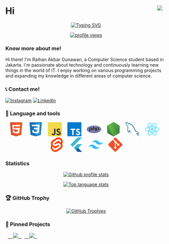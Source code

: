 <h1 align="left">
  <img src="https://raw.githubusercontent.com/MartinHeinz/MartinHeinz/master/wave.gif" width="30px" align="right" /> Hi
</h1>

<div align="center">

[![Typing SVG](https://readme-typing-svg.demolab.com?font=Fira+Code&pause=1000&color=0CDAF7&center=true&vCenter=true&width=435&lines=Computer+Science+Student)](https://git.io/typing-svg)

<a href="https://github.com/samaele13">
  <img src="https://komarev.com/ghpvc/?username=samaele13&label=Profile%20views&color=0e75b6&style=flat" alt="profile views" />
</a>
</div>

### Know more about me!

<p>
Hi there! I'm Raihan Akbar Gunawan, a Computer Science student based in Jakarta. I'm passionate about technology and continuously learning new things in the world of IT. I enjoy working on various programming projects and expanding my knowledge in different areas of computer science.
</p>

### 📞 Contact me!

[![Instagram](https://img.shields.io/badge/Instagram-purple?style=flat-square&logo=instagram&logoColor=white)](https://www.instagram.com/rhankbrguw_/#)
[![LinkedIn](https://img.shields.io/badge/LinkedIn-blue?style=flat-square&logo=linkedin&logoColor=white)](https://www.linkedin.com/in/raihan-akbar-2b5820334/)

### 🧰 Language and tools

<div align="center">
  <img alt="HTML5" width="45px" src="https://raw.githubusercontent.com/devicons/devicon/master/icons/html5/html5-original.svg" />
  &nbsp;&nbsp;
  <img alt="CSS3" width="45px" src="https://raw.githubusercontent.com/devicons/devicon/master/icons/css3/css3-original.svg" />
  &nbsp;&nbsp;
  <img alt="JavaScript" width="45px" src="https://raw.githubusercontent.com/devicons/devicon/master/icons/javascript/javascript-original.svg" />
  &nbsp;&nbsp;
  <img alt="TypeScript" width="45px" src="https://raw.githubusercontent.com/devicons/devicon/master/icons/typescript/typescript-original.svg" />
  &nbsp;&nbsp;
  <img alt="PHP" width="45px" src="https://raw.githubusercontent.com/devicons/devicon/master/icons/php/php-original.svg" />
  &nbsp;&nbsp;
  <img alt="Node.js" width="45px" src="https://raw.githubusercontent.com/devicons/devicon/master/icons/nodejs/nodejs-original.svg" />
  &nbsp;&nbsp;
  <img alt="MySQL" width="45px" src="https://raw.githubusercontent.com/devicons/devicon/master/icons/mysql/mysql-original.svg" />
  &nbsp;&nbsp;
  <img alt="React" width="45px" src="https://raw.githubusercontent.com/devicons/devicon/master/icons/react/react-original.svg" />
  &nbsp;&nbsp;
  <img alt="Svelte" width="45px" src="https://raw.githubusercontent.com/devicons/devicon/master/icons/svelte/svelte-original.svg" />
  &nbsp;&nbsp;
  <img alt="Flutter" width="45px" src="https://raw.githubusercontent.com/devicons/devicon/master/icons/flutter/flutter-original.svg" />
  &nbsp;&nbsp;
  <img alt="Tailwind CSS" width="45px" src="https://raw.githubusercontent.com/devicons/devicon/master/icons/tailwindcss/tailwindcss-plain.svg" />
  &nbsp;&nbsp;
  <img alt="Git" width="45px" src="https://raw.githubusercontent.com/devicons/devicon/master/icons/git/git-original.svg" />
</div>

### Statistics

<p align="center">
  <a href="https://github.com/samaele13">
    <img src="https://github-readme-stats.vercel.app/api?username=samaele13&show_icons=true&locale=en&theme=shades-of-purple" alt="Github profile stats" />
  </a>
</p>
<p align="center">
  <a href="https://github.com/samaele13">
    <img src="https://github-readme-stats.vercel.app/api/top-langs?username=samaele13&show_icons=true&locale=en&layout=compact&theme=shades-of-purple" alt="Top language stats" />
  </a>
</p>

### 🏆 GitHub Trophy

<p align="center">
  <a href="https://github.com/samaele13">
    <img src="https://github-profile-trophy.vercel.app/?username=samaele13&theme=dracula&margin-w=10&no-frame=true" alt="GitHub Trophies" />
  </a>
</p>

### 📌 Pinned Projects

<p align="left">
  <a href="https://github.com/Samaele13/rumah-kosim-sveltekit">
    <img src="https://github-readme-stats.vercel.app/api/pin/?username=Samaele13&repo=rumah-kosim-sveltekit&theme=shades-of-purple" />
  </a>
  <a href="https://github.com/Samaele13/el-ngadu">
    <img src="https://github-readme-stats.vercel.app/api/pin/?username=Samaele13&repo=el-ngadu&theme=shades-of-purple" />
  </a>
</p>

